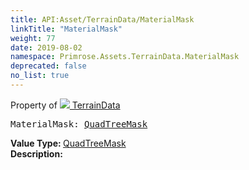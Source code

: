 ```yaml
---
title: API:Asset/TerrainData/MaterialMask
linkTitle: "MaterialMask"
weight: 77
date: 2019-08-02
namespace: Primrose.Assets.TerrainData.MaterialMask
deprecated: false
no_list: true
---
```

Property of <a href="/docs/api-reference/Class/TerrainData"><img src="/icons/silk/default.png"/>&nbsp;TerrainData</a>
<pre class="method-declaration">
MaterialMask: <a class="type" href="/docs/api-reference/Misc/QuadTreeMask">QuadTreeMask</a></pre>
<b>Value Type: </b>
<a class="type" href="/docs/api-reference/Misc/QuadTreeMask">QuadTreeMask</a>
<br/>
<b>Description: </b>